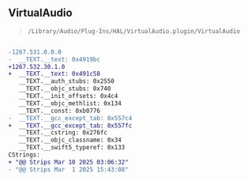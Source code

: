 ## VirtualAudio

> `/Library/Audio/Plug-Ins/HAL/VirtualAudio.plugin/VirtualAudio`

```diff

-1267.531.0.0.0
-  __TEXT.__text: 0x4919bc
+1267.532.30.1.0
+  __TEXT.__text: 0x491c58
   __TEXT.__auth_stubs: 0x2550
   __TEXT.__objc_stubs: 0x740
   __TEXT.__init_offsets: 0x4c4
   __TEXT.__objc_methlist: 0x134
   __TEXT.__const: 0xb0776
-  __TEXT.__gcc_except_tab: 0x557c4
+  __TEXT.__gcc_except_tab: 0x557fc
   __TEXT.__cstring: 0x276fc
   __TEXT.__objc_classname: 0x34
   __TEXT.__swift5_typeref: 0x133
CStrings:
+ "@@ Strips Mar 10 2025 03:06:32"
- "@@ Strips Mar  1 2025 15:43:08"

```
